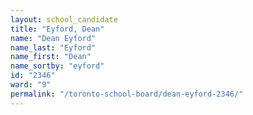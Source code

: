 ```yaml
---
layout: school_candidate
title: "Eyford, Dean"
name: "Dean Eyford"
name_last: "Eyford"
name_first: "Dean"
name_sortby: "eyford"
id: "2346"
ward: "9"
permalink: "/toronto-school-board/dean-eyford-2346/"
---
```

